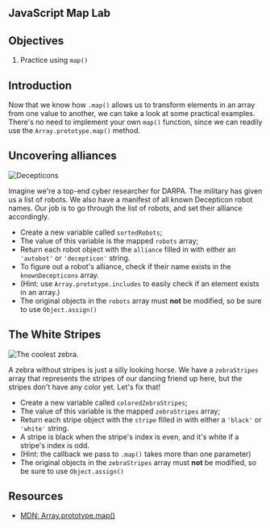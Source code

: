 JavaScript Map Lab
---

## Objectives

1. Practice using `map()`

## Introduction
Now that we know how `.map()` allows us to transform elements in an array from one value to another, we can take a look
at some practical examples. There's no need to implement your own `map()` function, since we can readily use the
`Array.prototype.map()` method.

## Uncovering alliances
![Decepticons](https://media0.giphy.com/media/GsrGBNNkXAfoA/200.gif)

Imagine we're a top-end cyber researcher for DARPA. The military has given us a list of robots. We also have a manifest
of all known Decepticon robot names. Our job is to go through the list of robots, and set their alliance accordingly.

* Create a new variable called `sortedRobots`;
* The value of this variable is the mapped `robots` array;
* Return each robot object with the `alliance` filled in with either an `'autobot'` or `'decepticon'` string.
* To figure out a robot's alliance, check if their name exists in the `knownDecepticons` array.
* (Hint: use `Array.prototype.includes` to easily check if an element exists in an array.)
* The original objects in the `robots` array must **not** be modified, so be sure to use `Object.assign()`

## The White Stripes
![The coolest zebra.](https://media.giphy.com/media/bHoFqabfGJLpu/giphy.gif)

A zebra without stripes is just a silly looking horse. We have a `zebraStripes` array that represents the stripes of our
dancing friend up here, but the stripes don't have any color yet. Let's fix that!

* Create a new variable called `coloredZebraStripes`;
* The value of this variable is the mapped `zebraStripes` array;
* Return each stripe object with the `stripe` filled in with either a `'black'` or `'white'` string.
* A stripe is black when the stripe's index is even, and it's white if a stripe's index is odd.
* (Hint: the callback we pass to `.map()` takes more than one parameter)
* The original objects in the `zebraStripes` array must **not** be modified, so be sure to use `Object.assign()`

## Resources

- [MDN: Array.prototype.map()](https://developer.mozilla.org/en-US/docs/Web/JavaScript/Reference/Global_Objects/Array/map)
